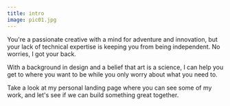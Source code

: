 ```yaml
---
title: intro
image: pic01.jpg
---
```

You're a passionate creative with a mind for adventure and innovation, but your lack of technical expertise is keeping you from being independent. No worries, I got your back.

With a background in design and a belief that art is a science, I can help you get to where you want to be while you only worry about what you need to.

Take a look at my personal landing page where you can see some of my work, and let's see if we can build something great together. 
